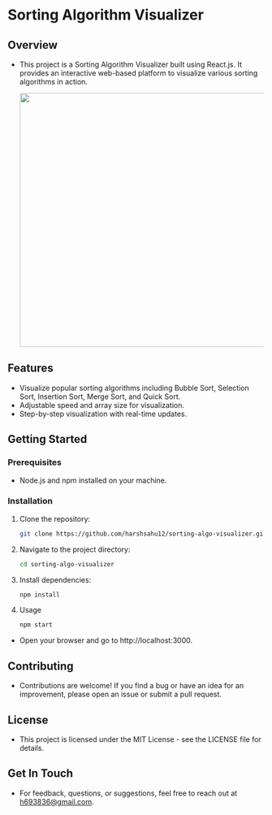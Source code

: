 ﻿# Sorting Algorithm Visualizer

## Overview

 - This project is a Sorting Algorithm Visualizer built using React.js. It provides an interactive web-based platform to visualize various sorting algorithms in action.

    <img src="https://github.com/harshsahu12/sorting-algo-visualizer/assets/129574323/ffbc1b03-00b7-414d-be64-75ff92f36ad5" width="500" />

## Features

- Visualize popular sorting algorithms including Bubble Sort, Selection Sort, Insertion Sort, Merge Sort, and Quick Sort.
- Adjustable speed and array size for visualization.
- Step-by-step visualization with real-time updates.

## Getting Started

### Prerequisites

- Node.js and npm installed on your machine.

### Installation

1. Clone the repository:

   ```bash
   git clone https://github.com/harshsahu12/sorting-algo-visualizer.git
   
2. Navigate to the project directory:
   ```bash
   cd sorting-algo-visualizer
   
4. Install dependencies:
   ```bash
   npm install

4. Usage
   ```bash
   npm start
  - Open your browser and go to http://localhost:3000.

## Contributing

   - Contributions are welcome! If you find a bug or have an idea for an improvement, please open an issue or submit a pull request.

## License

   - This project is licensed under the MIT License - see the LICENSE file for details.

## Get In Touch

   - For feedback, questions, or suggestions, feel free to reach out at h693836@gmail.com.
